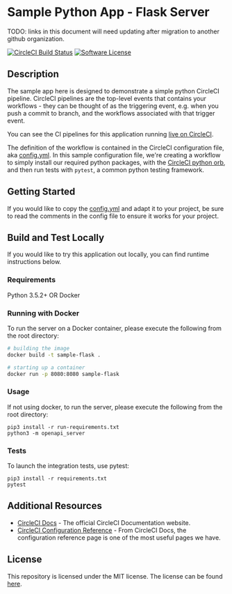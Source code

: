 # Sample Python App - Flask Server

TODO: links in this document will need updating after migration to another github organization.

[![CircleCI Build Status](https://circleci.com/gh/dsayling/sample-flask.svg?style=shield)](https://circleci.com/gh/dsayling/sample-flask) [![Software License](https://img.shields.io/badge/license-MIT-blue.svg)](https://raw.githubusercontent.com/dsayling/sample-flask/main/LICENSE)

## Description

The sample app here is designed to demonstrate a simple python CircleCI pipeline. CircleCI pipelines are the top-level events that contains your workflows - they can be thought of as the triggering event, e.g. when you push a commit to branch, and the workflows associated with that trigger event.

You can see the CI pipelines for this application running [live on CircleCI](https://app.circleci.com/pipelines/github/dsayling/sample-flask?branch=main).

The definition of the workflow is contained in the CircleCI configuration file, aka [config.yml](https://github.com/dsayling/sample-flask/blob/main/.circleci/config.yml). In this sample configuration file, we're creating a workflow to simply install our required python packages, with the [CircleCI python orb](https://circleci.com/developer/orbs/orb/circleci/python), and then run tests with `pytest`, a common python testing framework.

## Getting Started

If you would like to copy the [config.yml](https://github.com/dsayling/sample-flask/blob/main/.circleci/config.yml) and adapt it to your project, be sure to read the comments in the config file to ensure it works for your project.

## Build and Test Locally

If you would like to try this application out locally, you can find runtime instructions below.

### Requirements

Python 3.5.2+ OR Docker

### Running with Docker

To run the server on a Docker container, please execute the following from the root directory:

```bash
# building the image
docker build -t sample-flask .

# starting up a container
docker run -p 8080:8080 sample-flask
```

### Usage

If not using docker, to run the server, please execute the following from the root directory:

```
pip3 install -r run-requirements.txt
python3 -m openapi_server
```

### Tests

To launch the integration tests, use pytest:

```
pip3 install -r requirements.txt
pytest
```

## Additional Resources

* [CircleCI Docs](https://circleci.com/docs/) - The official CircleCI Documentation website.
* [CircleCI Configuration Reference](https://circleci.com/docs/2.0/configuration-reference/#section=configuration) - From CircleCI Docs, the configuration reference page is one of the most useful pages we have.


## License

This repository is licensed under the MIT license.
The license can be found [here](./LICENSE).

